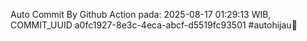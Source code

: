Auto Commit By Github Action pada: 2025-08-17 01:29:13 WIB, COMMIT_UUID a0fc1927-8e3c-4eca-abcf-d5519fc93501 #autohijau🗿
